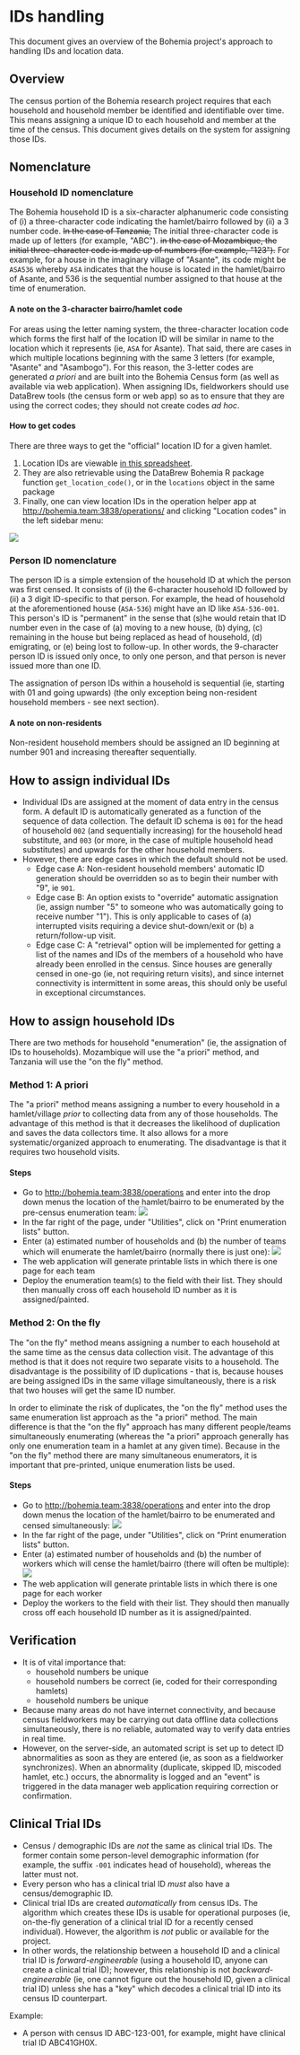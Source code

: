 # IDs handling

This document gives an overview of the Bohemia project's approach to handling IDs and location data.

## Overview

The census portion of the Bohemia research project requires that each household and household member be identified and identifiable over time. This means assigning a unique ID to each household and member at the time of the census. This document gives details on the system for assigning those IDs.

## Nomenclature

### Household ID nomenclature

The Bohemia household ID is a six-character alphanumeric code consisting of (i) a three-character code indicating the hamlet/bairro followed by (ii) a 3 number code. ~~In the case of Tanzania,~~ The initial three-character code is made up of letters (for example, "ABC"). ~~in the case of Mozambique, the initial three-character code is made up of numbers (for example, "123").~~ For example, for a house in the imaginary village of "Asante", its code might be `ASA536` whereby `ASA` indicates that the house is located in the hamlet/bairro of Asante, and 536 is the sequential number assigned to that house at the time of enumeration.  

#### A note on the 3-character bairro/hamlet code

For areas using the letter naming system, the three-character location code which forms the first half of the location ID will be similar in name to the location which it represents (ie, `ASA` for Asante). That said, there are cases in which multiple locations beginning with the same 3 letters (for example, "Asante" and "Asambogo"). For this reason, the 3-letter codes are generated _a priori_ and are built into the Bohemia Census form (as well as available via web application). When assigning IDs, fieldworkers should use DataBrew tools (the census form or web app) so as to ensure that they are using the correct codes; they should not create codes _ad hoc_.

#### How to get codes

There are three ways to get the "official" location ID for a given hamlet.  

1. Location IDs are viewable [in this spreadsheet](https://docs.google.com/spreadsheets/d/1hQWeHHmDMfojs5gjnCnPqhBhiOeqKWG32xzLQgj5iBY/edit#gid=1134589765).
2. They are also retrievable using the DataBrew Bohemia R package function `get_location_code()`, or in the `locations` object in the same package
3. Finally, one can view location IDs in the operation helper app at http://bohemia.team:3838/operations/ and clicking "Location codes" in the left sidebar menu:

![](img/locations.png)


### Person ID nomenclature

The person ID is a simple extension of the household ID at which the person was first censed. It consists of (i) the 6-character household ID followed by (ii) a 3 digit ID-specific to that person. For example, the head of household at the aforementioned house (`ASA-536`) might have an ID like `ASA-536-001`. This person's ID is "permanent" in the sense that (s)he would retain that ID number even in the case of (a) moving to a new house, (b) dying, (c) remaining in the house but being replaced as head of household, (d) emigrating, or (e) being lost to follow-up. In other words, the 9-character person ID is issued only once, to only one person, and that person is never issued more than one ID.

The assignation of person IDs within a household is sequential (ie, starting with 01 and going upwards) (the only exception being non-resident household members - see next section).

#### A note on non-residents

Non-resident household members should be assigned an ID beginning at number 901 and increasing thereafter sequentially.

## How to assign individual IDs

- Individual IDs are assigned at the moment of data entry in the census form. A default ID is automatically generated as a function of the sequence of data collection. The default ID schema is `001` for the head of household `002` (and sequentially increasing) for the household head substitute, and `003` (or more, in the case of multiple household head substitutes) and upwards for the other household members.
- However, there are edge cases in which the default should not be used.
  - Edge case A: Non-resident household members' automatic ID generation should be overridden so as to begin their number with "9", ie `901`.
  - Edge case B: An option exists to "override" automatic assignation (ie, assign number "5" to someone who was automatically going to receive number "1"). This is only applicable to cases of (a) interrupted visits requiring a device shut-down/exit or (b) a return/follow-up visit.
  - Edge case C: A "retrieval" option will be implemented for getting a list of the names and IDs of the members of a household who have already been enrolled in the census. Since houses are generally censed in one-go (ie, not requiring return visits), and since internet connectivity is intermittent in some areas, this should only be useful in exceptional circumstances.


## How to assign household IDs

There are two methods for household "enumeration" (ie, the assignation of IDs to households). Mozambique will use the "a priori" method, and Tanzania will use the "on the fly" method.

### Method 1: A priori

The "a priori" method means assigning a number to every household in a hamlet/village _prior_ to collecting data from any of those households. The advantage of this method is that it decreases the likelihood of duplication and saves the data collectors time. It also allows for a more systematic/organized approach to enumerating. The disadvantage is that it requires two household visits.

#### Steps

- Go to http://bohemia.team:3838/operations and enter into the drop down menus the location of the hamlet/bairro to be enumerated by the pre-census enumeration team:
![](img/locationsdrop.png)
- In the far right of the page, under "Utilities", click on "Print enumeration lists" button.
- Enter (a) estimated number of households and (b) the number of teams which will enumerate the hamlet/bairro (normally there is just one):
![](img/enumeration1.png)
- The web application will generate printable lists in which there is one page for each team
- Deploy the enumeration team(s) to the field with their list. They should then manually cross off each household ID number as it is assigned/painted.

### Method 2: On the fly

The "on the fly" method means assigning a number to each household at the same time as the census data collection visit. The advantage of this method is that it does not require two separate visits to a household. The disadvantage is the possibility of ID duplications - that is, because houses are being assigned IDs in the same village simultaneously, there is a risk that two houses will get the same ID number.

In order to eliminate the risk of duplicates, the "on the fly" method uses the same enumeration list approach as the "a priori" method. The main difference is that the "on the fly" approach has many different people/teams simultaneously enumerating (whereas the "a priori" approach generally has only one enumeration team in a hamlet at any given time). Because in the "on the fly" method there are many simultaneous enumerators, it is important that pre-printed, unique enumeration lists be used.

#### Steps
- Go to http://bohemia.team:3838/operations and enter into the drop down menus the location of the hamlet/bairro to be enumerated and censed simultaneously:
![](img/locationsdrop.png)
- In the far right of the page, under "Utilities", click on "Print enumeration lists" button.
- Enter (a) estimated number of households and (b) the number of workers which will cense the hamlet/bairro (there will often be multiple):
![](img/enumeration1.png)
- The web application will generate printable lists in which there is one page for each worker
- Deploy the workers to the field with their list. They should then manually cross off each household ID number as it is assigned/painted.

## Verification  
- It is of vital importance that:
  - household numbers be unique
  - household numbers be correct (ie, coded for their corresponding hamlets)
  - household numbers be unique
- Because many areas do not have internet connectivity, and because census fieldworkers may be carrying out data offline data collections simultaneously, there is no reliable, automated way to verify data entries in real time.
- However, on the server-side, an automated script is set up to detect ID abnormalities as soon as they are entered (ie, as soon as a fieldworker synchronizes). When an abnormality (duplicate, skipped ID, miscoded hamlet, etc.) occurs, the abnormality is logged and an "event" is triggered in the data manager web application requiring correction or confirmation.

## Clinical Trial IDs

- Census / demographic IDs are _not_ the same as clinical trial IDs. The former contain some person-level demographic information (for example, the suffix `-001` indicates head of household), whereas the latter must not.
- Every person who has a clinical trial ID _must_ also have a census/demographic ID.
- Clinical trial IDs are created _automatically_ from census IDs. The algorithm which creates these IDs is usable for operational purposes (ie, on-the-fly generation of a clinical trial ID for a recently censed individual). However, the algorithm is _not_ public or available for the project.
- In other words, the relationship between a household ID and a clinical trial ID is _forward-engineerable_ (using a household ID, anyone can create a clinical trial ID); however, this relationship is not _backward-engineerable_ (ie, one cannot figure out the household ID, given a clinical trial ID) unless she has a "key" which decodes a clinical trial ID into its census ID counterpart.

Example:
- A person with census ID ABC-123-001, for example, might have clinical trial ID ABC41GH0X. 
